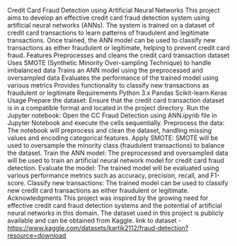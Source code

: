 Credit Card Fraud Detection using Artificial Neural Networks
This project aims to develop an effective credit card fraud detection system using artificial neural networks (ANNs). The system is trained on a dataset of credit card transactions to learn patterns of fraudulent and legitimate transactions. Once trained, the ANN model can be used to classify new transactions as either fraudulent or legitimate, helping to prevent credit card fraud.
Features
Preprocesses and cleans the credit card transaction dataset
Uses SMOTE (Synthetic Minority Over-sampling Technique) to handle imbalanced data
Trains an ANN model using the preprocessed and oversampled data
Evaluates the performance of the trained model using various metrics
Provides functionality to classify new transactions as fraudulent or legitimate
Requirements
Python 3.x
Pandas
Scikit-learn
Keras
Usage
Prepare the dataset: Ensure that the credit card transaction dataset is in a compatible format and located in the project directory.
Run the Jupyter notebook: Open the CC Fraud Detection using ANN.ipynb file in Jupyter Notebook and execute the cells sequentially.
Preprocess the data: The notebook will preprocess and clean the dataset, handling missing values and encoding categorical features.
Apply SMOTE: SMOTE will be used to oversample the minority class (fraudulent transactions) to balance the dataset.
Train the ANN model: The preprocessed and oversampled data will be used to train an artificial neural network model for credit card fraud detection.
Evaluate the model: The trained model will be evaluated using various performance metrics such as accuracy, precision, recall, and F1-score.
Classify new transactions: The trained model can be used to classify new credit card transactions as either fraudulent or legitimate.
Acknowledgments
This project was inspired by the growing need for effective credit card fraud detection systems and the potential of artificial neural networks in this domain. The dataset used in this project is publicly available and can be obtained from Kaggle.
link to dataset - https://www.kaggle.com/datasets/kartik2112/fraud-detection?resource=download
